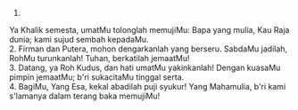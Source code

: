 1.
Ya Khalik semesta,
umatMu tolonglah memujiMu:
Bapa yang mulia, Kau Raja dunia;
kami sujud sembah kepadaMu.
<br>
2.
Firman dan Putera,
mohon dengarkanlah yang berseru.
SabdaMu jadilah, RohMu turunkanlah!
Tuhan, berkatilah jemaatMu!
<br>
3.
Datang, ya Roh Kudus,
dan hati umatMu yakinkanlah!
Dengan kuasaMu pimpin jemaatMu;
b'ri sukacitaMu tinggal serta.
<br>
4.
BagiMu, Yang Esa, kekal
abadilah puji syukur!
Yang Mahamulia, b'ri kami s'lamanya
dalam terang baka memujiMu!